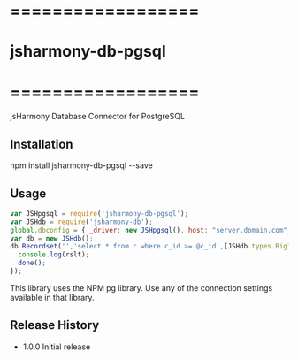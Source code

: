 # ==================
# jsharmony-db-pgsql
# ==================

jsHarmony Database Connector for PostgreSQL

## Installation

npm install jsharmony-db-pgsql --save

## Usage

```javascript
var JSHpgsql = require('jsharmony-db-pgsql');
var JSHdb = require('jsharmony-db');
global.dbconfig = { _driver: new JSHpgsql(), host: "server.domain.com", database: "DBNAME", user: "DBUSER", password: "DBPASS" };
var db = new JSHdb();
db.Recordset('','select * from c where c_id >= @c_id',[JSHdb.types.BigInt],{'c_id': 10},function(err,rslt){
  console.log(rslt);
  done();
});
```

This library uses the NPM pg library.  Use any of the connection settings available in that library.

## Release History

* 1.0.0 Initial release